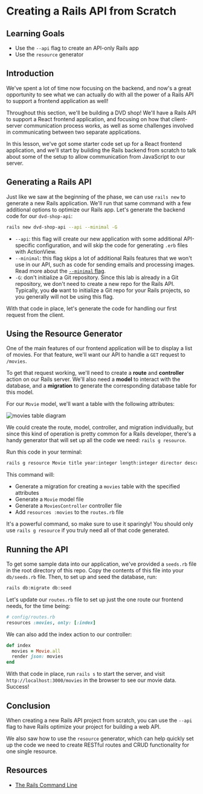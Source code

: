 # Creating a Rails API from Scratch

## Learning Goals

- Use the `--api` flag to create an API-only Rails app
- Use the `resource` generator

## Introduction

We've spent a lot of time now focusing on the backend, and now's a great
opportunity to see what we can actually do with all the power of a Rails API to
support a frontend application as well!

Throughout this section, we'll be building a DVD shop! We'll have a Rails API to
support a React frontend application, and focusing on how that client-server
communication process works, as well as some challenges involved in
communicating between two separate applications.

In this lesson, we've got some starter code set up for a React frontend
application, and we'll start by building the Rails backend from scratch to talk
about some of the setup to allow communication from JavaScript to our server.

## Generating a Rails API

Just like we saw at the beginning of the phase, we can use `rails new` to
generate a new Rails application. We'll run that same command with a few
additional options to optimize our Rails app. Let's generate the backend code
for our `dvd-shop-api`:

```sh
rails new dvd-shop-api --api --minimal -G
```

- `--api`: this flag will create our new application with some additional
  API-specific configuration, and will skip the code for generating `.erb` files
  with ActionView.
- `--minimal`: this flag skips a lot of additional Rails features that we
  won't use in our API, such as code for sending emails and processing images.
  Read more about the [`--minimal` flag][--minimal].
- `-G`: don't initialize a Git repository. Since this lab is already in a Git
  repository, we don't need to create a new repo for the Rails API. Typically,
  you **do** want to initialize a Git repo for your Rails projects, so you
  generally will not be using this flag.

With that code in place, let's generate the code for handling our first request
from the client.

## Using the Resource Generator

One of the main features of our frontend application will be to display a list
of movies. For that feature, we'll want our API to handle a `GET` request to
`/movies`.

To get that request working, we'll need to create a **route** and **controller**
action on our Rails server. We'll also need a **model** to interact with the
database, and a **migration** to generate the corresponding database table for
this model.

For our `Movie` model, we'll want a table with the following attributes:

![movies table diagram](https://raw.githubusercontent.com/learn-co-curriculum/phase-4-creating-a-rails-api/master/movies-diagram.png)

We could create the route, model, controller, and migration individually, but
since this kind of operation is pretty common for a Rails developer, there's a
handy generator that will set up all the code we need: `rails g resource`.

Run this code in your terminal:

```sh
rails g resource Movie title year:integer length:integer director description poster_url category discount:boolean female_director:boolean --no-test-framework
```

This command will:

- Generate a migration for creating a `movies` table with the specified attributes
- Generate a `Movie` model file
- Generate a `MoviesController` controller file
- Add `resources :movies` to the `routes.rb` file

It's a powerful command, so make sure to use it sparingly! You should only use
`rails g resource` if you truly need all of that code generated.

## Running the API

To get some sample data into our application, we've provided a `seeds.rb` file
in the root directory of this repo. Copy the contents of this file into your
`db/seeds.rb` file. Then, to set up and seed the database, run:

```sh
rails db:migrate db:seed
```

Let's update our `routes.rb` file to set up just the one route our frontend
needs, for the time being:

```rb
# config/routes.rb
resources :movies, only: [:index]
```

We can also add the index action to our controller:

```rb
def index
  movies = Movie.all
  render json: movies
end
```

With that code in place, run `rails s` to start the server, and visit
`http://localhost:3000/movies` in the browser to see our movie data. Success!

## Conclusion

When creating a new Rails API project from scratch, you can use the `--api` flag
to have Rails optimize your project for building a web API.

We also saw how to use the `resource` generator, which can help quickly set
up the code we need to create RESTful routes and CRUD functionality for one
single resource.

## Resources

- [The Rails Command Line](https://guides.rubyonrails.org/command_line.html)

[--minimal]: https://bigbinary.com/blog/rails-6-1-adds-minimal-option-support

